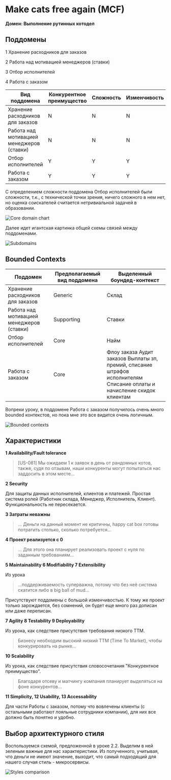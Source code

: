 # Make cats free again (MCF)

**Домен: Выполнение рутинных котодел**

## Поддомены


1 Хранение расходников для заказов

2 Работа над мотивацией менеджеров (ставки)

3 Отбор исполнителей

4 Работа с заказом



| Вид поддомена                             | Конкурентное преимущество | Сложность | Изменчивость |
|-------------------------------------------|---------------------------|-----------|--------------|
| Хранение расходников для заказов          |             N             |     N     |       N      |
| Работа над мотивацией менеджеров (ставки) |             N             |     N     |       N      |
| Отбор исполнителей                        |             Y             |     Y     |       Y      |
| Работа с заказом                          |             Y             |     Y     |       Y      |

С определением сложности поддомена Отбор исполнителей были сложности, т.к., с технической точки зрения, ничего сложного в нем нет, но оценка соискателей считается нетривиальной задачей в образовании.

![Core domain chart](./CoreDomainChart.jpg)

Далее идет игантская картинка общей схемы связей между поддоменами.

![Subdomains](./Subdomains.jpg)

## Bounded Contexts

| Поддомен                                  | Предполагаемый вид поддомена | Выделенный боундед-контекст                                                                                                 |
|-------------------------------------------|------------------------------|-----------------------------------------------------------------------------------------------------------------------------|
| Хранение расходников для заказов          |            Generic           |                                                            Склад                                                            |
| Работа над мотивацией менеджеров (ставки) |          Supporting          |                                                            Ставки                                                           |
| Отбор исполнителей                        |             Core             |                                                             Найм                                                            |
| Работа с заказом                          |             Core             | Флоу заказа  Аудит заказов  Выплаты зп, премий, списание штрафов исполнителям  Списание оплаты и начисление скидок клиентам |

Вопреки уроку, в поддомене Работа с заказом получилось очень много bounded контекстов, но пока мне это все видится очень логичным.

![Bounded contexts](./BoundedContexts.jpg)

## Характеристики

**1 Availability/Fault tolerance**
> [US-081] Мы ожидаем 1 к заявок в день от рандомных котов, также, судя по отзывам, наши конкуренты могут попытаться нас заддосить в этом месте...

**2 Security**

Для защиты данных исполнителей, клиентов и платежей.
Простая система ролей (Работник склада, Менеджер, Исполнитель, Клиент). Функциональность не пересекается.

**3 Затраты неважны**
> ... Деньги на данный момент не критичны, happy cat box готовы потратить столько, сколько потребуется...

**4 Проект реализуется с 0**
> ... Для этого она планирует реализовать проект с нуля по заданным требованиям...

**5 Maintainability 6 Modifiability 7 Extensibility**

Из урока
> ...поддерживаемость суперважна, потому что без неё система скатится либо в big ball of mud...

Присутствуют поддомены с большой изменчивостью. К тому же проект только зарождается, без сомнений, он будет еще много раз дописан или даже переписан.

**7 Agility 8 Testability 9 Deployability**

Из урока, как следствие присутствия требования низкого TTM.
> Бизнесу необходим высокий низкий ТТМ (Time To Market), чтобы конкурировать на рынке...

**10 Scalability**

Из урока, как следствие присутствия словосочетания "Конкурентное преимущество".
> Благодаря отсеву и матчингу компания планирует выделяться на фоне конкурентов...

**11 Simplicity, 12 Usability, 13 Accessability**

Для части Работы с заказом, потому что вовлечены клиенты (с остальными работают лояльные сотрудники компании), для них все должно быть понятно и удобно.

## Выбор архитектурного стиля

Воспользуемся схемой, предложенной в уроке 2.2. Выделим в ней зеленым важные для нас характеристики. Из полученного, учитывая, что деньги не имеют значение, выходит, что самый подходящий для нашего случая стиль - микросервисы. 

![Styles comparison](./StylesComparison.jpg)
